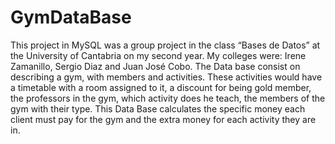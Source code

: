 # GymDataBase
This project in MySQL was a group project in the class “Bases de Datos” at the University of Cantabria on my second year. My colleges were: Irene Zamanillo, Sergio Diaz and Juan José Cobo.
The Data base consist on describing a gym, with members and activities. These activities would have a timetable with a room assigned to it, a discount for being gold member, the professors in the gym, which activity does he teach, the members of the gym with their type. This Data Base calculates the specific money each client must pay for the gym and the extra money for each activity they are in.
